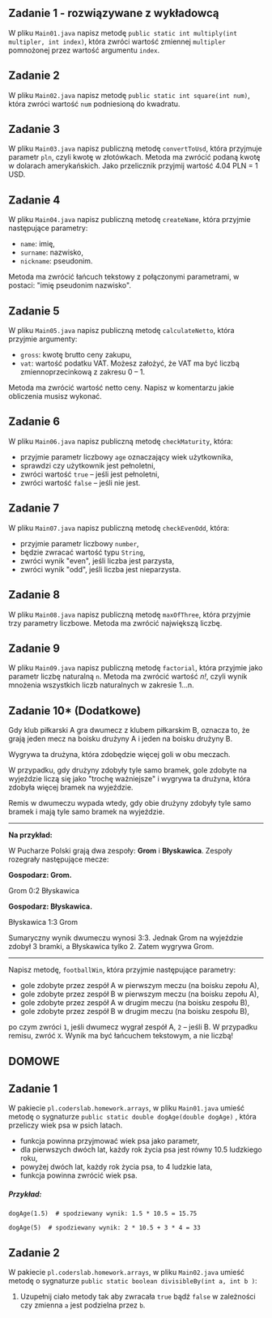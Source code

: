 ## Zadanie 1 - rozwiązywane z wykładowcą

W pliku `Main01.java` napisz metodę `public static int multiply(int multipler, int index)`,
która zwróci wartość zmiennej `multipler` pomnożonej przez wartość argumentu `index`.
## Zadanie 2

W pliku `Main02.java` napisz metodę `public static int square(int num)`, 
która zwróci wartość `num` podniesioną do kwadratu.
## Zadanie 3

W pliku `Main03.java` napisz publiczną metodę `convertToUsd`, która przyjmuje parametr `pln`, czyli kwotę w złotówkach.
 Metoda ma zwrócić podaną kwotę w dolarach amerykańskich. Jako przelicznik przyjmij wartość 4.04 PLN = 1 USD.
## Zadanie 4

W pliku `Main04.java` napisz publiczną metodę `createName`, która przyjmie następujące parametry:

* `name`: imię,
* `surname`: nazwisko,
* `nickname`: pseudonim.

Metoda ma zwrócić łańcuch tekstowy z połączonymi parametrami, w postaci: "imię pseudonim nazwisko".
## Zadanie 5

W pliku `Main05.java` napisz publiczną metodę `calculateNetto`, która przyjmie argumenty:

* `gross`: kwotę brutto ceny zakupu,
* `vat`: wartość podatku VAT. Możesz założyć, że VAT ma być liczbą zmiennoprzecinkową z zakresu 0 &ndash; 1.

Metoda ma zwrócić wartość netto ceny. Napisz w komentarzu jakie obliczenia musisz wykonać.
## Zadanie 6

W pliku `Main06.java` napisz publiczną metodę `checkMaturity`, która:

* przyjmie parametr liczbowy `age` oznaczający wiek użytkownika,
* sprawdzi czy użytkownik jest pełnoletni,
* zwróci wartość `true` &ndash; jeśli jest pełnoletni,
* zwróci wartość `false` &ndash; jeśli nie jest.
## Zadanie 7

W pliku `Main07.java` napisz publiczną metodę `checkEvenOdd`, która:

* przyjmie parametr liczbowy `number`,
* będzie zwracać wartość typu `String`,
* zwróci wynik "even", jeśli liczba jest parzysta,
* zwróci wynik "odd", jeśli liczba jest nieparzysta.
## Zadanie 8

W pliku `Main08.java` napisz publiczną metodę `maxOfThree`, która przyjmie trzy parametry liczbowe. Metoda ma zwrócić największą liczbę.

## Zadanie 9

W pliku `Main09.java` napisz publiczną metodę `factorial`, która przyjmie jako parametr liczbę naturalną `n`. Metoda ma zwrócić wartość *n!*, 
czyli wynik mnożenia wszystkich liczb naturalnych w zakresie 1...n.


## Zadanie 10* (Dodatkowe)

Gdy klub piłkarski A gra dwumecz z klubem piłkarskim B, oznacza to, że grają jeden mecz na boisku drużyny A i jeden na boisku drużyny B.

Wygrywa ta drużyna, która zdobędzie więcej goli w obu meczach.

W przypadku, gdy drużyny zdobyły tyle samo bramek, gole zdobyte na wyjeździe liczą się jako "trochę ważniejsze" 
i wygrywa ta drużyna, która zdobyła więcej bramek na wyjeździe.

Remis w dwumeczu wypada wtedy, gdy obie drużyny zdobyły  tyle samo bramek i mają tyle samo bramek na wyjeździe.

----
**Na przykład:**

W Pucharze Polski grają dwa zespoły: **Grom** i **Błyskawica**. Zespoły rozegrały następujące mecze:

**Gospodarz: Grom.**

Grom 0:2 Błyskawica

**Gospodarz: Błyskawica.**

Błyskawica 1:3 Grom

Sumaryczny wynik dwumeczu wynosi 3:3. Jednak Grom na wyjeździe zdobył 3 bramki, a Błyskawica tylko 2. Zatem wygrywa Grom.

----

Napisz metodę, `footballWin`, która przyjmie następujące parametry:

* gole zdobyte przez zespół A w pierwszym meczu (na boisku zepołu A),
* gole zdobyte przez zespół B w pierwszym meczu (na boisku zepołu A),
* gole zdobyte przez zespół A w drugim meczu (na boisku zespołu B),
* gole zdobyte przez zespół B w drugim meczu (na boisku zespołu B),

po czym zwróci `1`, jeśli dwumecz wygrał zespół A, `2` &ndash; jeśli B. W przypadku remisu, zwróć `X`. 
Wynik ma być łańcuchem tekstowym, a nie liczbą!


## DOMOWE 
## Zadanie 1
W pakiecie `pl.coderslab.homework.arrays`, w pliku `Main01.java` umieść metodę o sygnaturze `public static double dogAge(double dogAge)` , która przeliczy wiek psa w psich latach. 

* funkcja powinna przyjmować wiek psa jako parametr,
* dla pierwszych dwóch lat, każdy rok życia psa jest równy 10.5 ludzkiego roku,
* powyżej dwóch lat, każdy rok życia psa, to 4 ludzkie lata,
* funkcja powinna zwrócić wiek psa.

##### Przykład:
```
dogAge(1.5)  # spodziewany wynik: 1.5 * 10.5 = 15.75

dogAge(5)  # spodziewany wynik: 2 * 10.5 + 3 * 4 = 33
```
## Zadanie 2

W pakiecie `pl.coderslab.homework.arrays`, w pliku `Main02.java` umieść metodę o sygnaturze `public static boolean divisibleBy(int a, int b )`: 

1. Uzupełnij ciało metody tak aby zwracała `true` bądź `false` w zależności czy zmienna `a` jest podzielna przez `b`.



